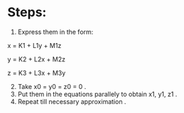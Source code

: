 # Steps:
1. Express them in the form: 

x = K1 + L1y + M1z

y = K2 + L2x + M2z

z = K3 + L3x + M3y

2. Take x0 = y0 = z0 = 0 .
3. Put them in the equations parallely to obtain x1, y1, z1 .
4. Repeat till necessary approximation .